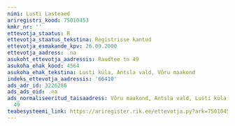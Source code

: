 ```yaml
---
nimi: Lusti Lasteaed
ariregistri_kood: 75010453
kmkr_nr: ''
ettevotja_staatus: R
ettevotja_staatus_tekstina: Registrisse kantud
ettevotja_esmakande_kpv: 26.09.2000
ettevotja_aadress: .na
asukoht_ettevotja_aadressis: Raudtee tn 49
asukoha_ehak_kood: 4564
asukoha_ehak_tekstina: Lusti küla, Antsla vald, Võru maakond
indeks_ettevotja_aadressis: '66410'
ads_adr_id: 3226286
ads_ads_oid: .na
ads_normaliseeritud_taisaadress: Võru maakond, Antsla vald, Lusti küla, Raudtee tn
  49
teabesysteemi_link: https://ariregister.rik.ee/ettevotja.py?ark=75010453&ref=rekvisiidid
---
```

